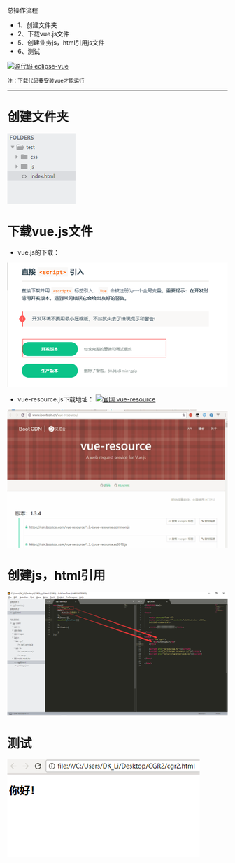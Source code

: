 总操作流程
- 1、创建文件夹
- 2、下载vue.js文件
- 5、创建业务js，html引用js文件
- 6、测试

[![](https://img.shields.io/badge/源码-eclipse--vue-blue.svg "源代码 eclipse-vue")](https://github.com/lidekai/eclipse-vue.git)

`注：下载代码要安装vue才能运行`

----------
# 创建文件夹

![](image/7-1.png)

# 下载vue.js文件
- vue.js的下载：

![](image/7-2.png)

- vue-resource.js下载地址：
[![](https://img.shields.io/badge/官网-vue--resource-red.svg "官网 vue-resource")](http://www.bootcdn.cn/vue-resource/)


![](image/7-3.gif)

# 创建js，html引用

![](image/7-4.png)

# 测试

![](image/7-5.png)